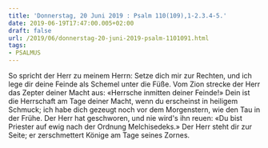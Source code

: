 ```yaml
---
title: 'Donnerstag, 20 Juni 2019 : Psalm 110(109),1-2.3.4-5.'
date: 2019-06-19T17:47:00.005+02:00
draft: false
url: /2019/06/donnerstag-20-juni-2019-psalm-1101091.html
tags: 
- PSALMUS
---
```


So spricht der Herr zu meinem Herrn: Setze dich mir zur Rechten, und ich lege dir deine Feinde als Schemel unter die Füße. Vom Zion strecke der Herr das Zepter deiner Macht aus: «Herrsche inmitten deiner Feinde!» Dein ist die Herrschaft am Tage deiner Macht, wenn du erscheinst in heiligem Schmuck; ich habe dich gezeugt noch vor dem Morgenstern, wie den Tau in der Frühe. Der Herr hat geschworen, und nie wird's ihn reuen: «Du bist Priester auf ewig nach der Ordnung Melchisedeks.» Der Herr steht dir zur Seite; er zerschmettert Könige am Tage seines Zornes.